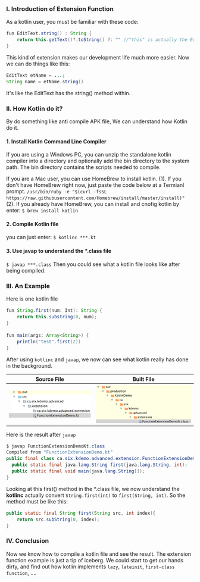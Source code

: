 ### I. Introduction of Extension Function
As a kotlin user, you must be familiar with these code:
```java
fun EditText.string() : String {
    return this.getText()?.toString() ?: "" //"this" is actually the EditText object
}
```

This kind of extension makes our development life much more easier. Now we can do things like this:

```java
EditText etName = ...;
String name = etName.string()
```
It's like the EditText has the string() method within. 

### II. How Kotlin do it?
By do something like anti compile APK file, We can understand how Kotlin do it.

#### 1. Install Kotlin Command Line Compiler

If you are using a Windows PC, you can unzip the standalone kotlin compiler into a directory and optionally add the bin directory to the system path. The bin directory contains the scripts needed to compile.

If you are a Mac user, you can use HomeBrew to install kotlin.
(1). If you don't have HomeBrew right now,  just paste the code below at a Termianl prompt. 
`/usr/bin/ruby -e "$(curl -fsSL https://raw.githubusercontent.com/Homebrew/install/master/install)"`
(2). If you already have HomeBrew, you can install and cnofig kotlin by enter:
`$ brew install kotlin`

#### 2. Compile Kotlin file
you can just enter:
`$ kotlinc ***.kt`

#### 3. Use javap to understand the *.class file
`$ javap ***.class`
Then you could see what a kotlin file looks like after being compiled.

### III. An Example
Here is one kotlin file
```java
fun String.first(num: Int): String {
    return this.substring(0, num);
}

fun main(args: Array<String>) {
    println("test".first(2))
}
```

After using `kotlinc` and `javap`, we now can see what kotlin really has done in the background. 

Source File                  |  Built File
:-------------------------:|:-------------------------:
![](./_image/src.png) | ![](./_image/out.png)

Here is the result after `javap`
```java
$ javap FunctionExtensionDemoKt.class
Compiled from "FunctionExtensionDemo.kt"
public final class ca.six.kdemo.advanced.extension.FunctionExtensionDemoKt {
  public static final java.lang.String first(java.lang.String, int);
  public static final void main(java.lang.String[]);
}
```

Looking at this first() method in the *.class file, we now understand the **kotlinc** actually convert `String.first(int)` to `first(String, int)`. So the method must be like this:

```java
public static final String first(String src, int index){
    return src.subString(0, index);
}
```

### IV. Conclusion
Now we know how to compile a kotlin file and see the result. The extension function example is just a tip of iceberg. We could start to get our hands dirty, and find out how kotlin implements `lazy`, `lateinit`, `first-class function`, .... 



